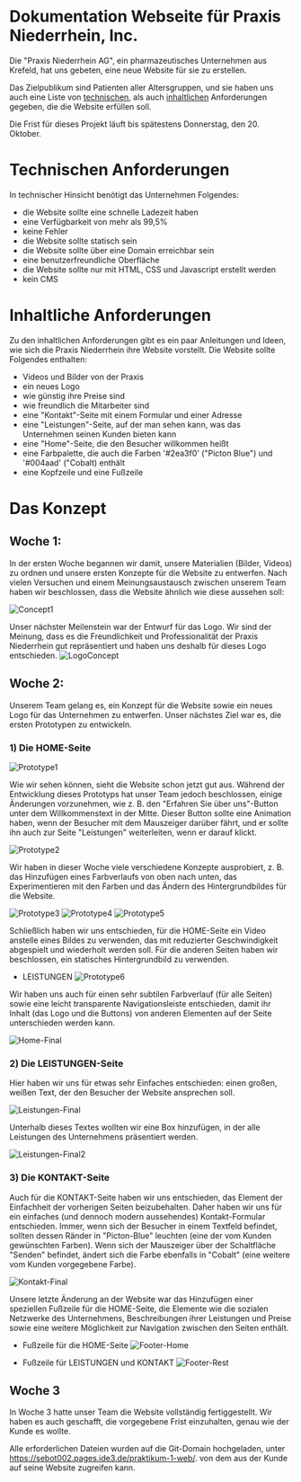# Dokumentation Webseite für Praxis Niederrhein, Inc.

Die "Praxis Niederrhein AG", ein pharmazeutisches Unternehmen aus Krefeld, hat uns gebeten, eine neue Website für sie zu erstellen. 

Das Zielpublikum sind Patienten aller Altersgruppen, und sie haben uns auch eine Liste von [technischen](#technischen-anforderungen), als auch [inhaltlichen](#inhaltliche-anforderungen) Anforderungen gegeben, die die Website erfüllen soll. 

Die Frist für dieses Projekt läuft bis spätestens Donnerstag, den 20. Oktober.

# Technischen Anforderungen

In technischer Hinsicht benötigt das Unternehmen Folgendes:
- die Website sollte eine schnelle Ladezeit haben
- eine Verfügbarkeit von mehr als 99,5%
- keine Fehler
- die Website sollte statisch sein
- die Website sollte über eine Domain erreichbar sein
- eine benutzerfreundliche Oberfläche
- die Website sollte nur mit HTML, CSS und Javascript erstellt werden
- kein CMS

# Inhaltliche Anforderungen

Zu den inhaltlichen Anforderungen gibt es ein paar Anleitungen und Ideen, wie sich die Praxis Niederrhein ihre Website vorstellt. Die Website sollte Folgendes enthalten:

- Videos und Bilder von der Praxis
- ein neues Logo
- wie günstig ihre Preise sind
- wie freundlich die Mitarbeiter sind
- eine "Kontakt"-Seite mit einem Formular und einer Adresse 
- eine "Leistungen"-Seite, auf der man sehen kann, was das Unternehmen seinen Kunden bieten kann
- eine "Home"-Seite, die den Besucher willkommen heißt 
- eine Farbpalette, die auch die Farben '#2ea3f0' ("Picton Blue") und '#004aad' ("Cobalt) enthält
- eine Kopfzeile und eine Fußzeile

# Das Konzept
## Woche 1:

In der ersten Woche begannen wir damit, unsere Materialien (Bilder, Videos) zu ordnen und unsere ersten Konzepte für die Website zu entwerfen. Nach vielen Versuchen und einem Meinungsaustausch zwischen unserem Team haben wir beschlossen, dass die Website ähnlich wie diese aussehen soll:

![Concept1](concept1.png)

Unser nächster Meilenstein war der Entwurf für das Logo. Wir sind der Meinung, dass es die Freundlichkeit und Professionalität der Praxis Niederrhein gut repräsentiert und haben uns deshalb für dieses Logo entschieden.
![LogoConcept](logo1.png)

## Woche 2:

Unserem Team gelang es, ein Konzept für die Website sowie ein neues Logo für das Unternehmen zu entwerfen. Unser nächstes Ziel war es, die ersten Prototypen zu entwickeln.
### 1) Die HOME-Seite
![Prototype1](1.png)

Wie wir sehen können, sieht die Website schon jetzt gut aus. Während der Entwicklung dieses Prototyps hat unser Team jedoch beschlossen, einige Änderungen vorzunehmen, wie z. B. den "Erfahren Sie über uns"-Button unter dem Willkommenstext in der Mitte. Dieser Button sollte eine Animation haben, wenn der Besucher mit dem Mauszeiger darüber fährt, und er sollte ihn auch zur Seite "Leistungen" weiterleiten, wenn er darauf klickt.

![Prototype2](2.png)

Wir haben in dieser Woche viele verschiedene Konzepte ausprobiert, z. B. das Hinzufügen eines Farbverlaufs von oben nach unten, das Experimentieren mit den Farben und das Ändern des Hintergrundbildes für die Website.

![Prototype3](3.png)
![Prototype4](4.png)
![Prototype5](5.png)

Schließlich haben wir uns entschieden, für die HOME-Seite ein Video anstelle eines Bildes zu verwenden, das mit reduzierter Geschwindigkeit abgespielt und wiederholt werden soll. Für die anderen Seiten haben wir beschlossen, ein statisches Hintergrundbild zu verwenden.

- LEISTUNGEN
![Prototype6](l1.png)

Wir haben uns auch für einen sehr subtilen Farbverlauf (für alle Seiten) sowie eine leicht transparente Navigationsleiste entschieden, damit ihr Inhalt (das Logo und die Buttons) von anderen Elementen auf der Seite unterschieden werden kann.

![Home-Final](Hfinal.png)


### 2) Die LEISTUNGEN-Seite

Hier haben wir uns für etwas sehr Einfaches entschieden: einen großen, weißen Text, der den Besucher der Website ansprechen soll. 

![Leistungen-Final](l3.png)

Unterhalb dieses Textes wollten wir eine Box hinzufügen, in der alle Leistungen des Unternehmens präsentiert werden.

![Leistungen-Final2](l2.png)


### 3) Die KONTAKT-Seite

Auch für die KONTAKT-Seite haben wir uns entschieden, das Element der Einfachheit der vorherigen Seiten beizubehalten. Daher haben wir uns für ein einfaches (und dennoch modern aussehendes) Kontakt-Formular entschieden.
Immer, wenn sich der Besucher in einem Textfeld befindet, sollten dessen Ränder in "Picton-Blue" leuchten (eine der vom Kunden gewünschten Farben). Wenn sich der Mauszeiger über der Schaltfläche "Senden" befindet, ändert sich die Farbe ebenfalls in "Cobalt" (eine weitere vom Kunden vorgegebene Farbe).

![Kontakt-Final](k1.png)

Unsere letzte Änderung an der Website war das Hinzufügen einer speziellen Fußzeile für die HOME-Seite, die Elemente wie die sozialen Netzwerke des Unternehmens, Beschreibungen ihrer Leistungen und Preise sowie eine weitere Möglichkeit zur Navigation zwischen den Seiten enthält.
- Fußzeile für die HOME-Seite
![Footer-Home](footer-home.png)

- Fußzeile für LEISTUNGEN und KONTAKT
![Footer-Rest](footer-rest.png)

## Woche 3

In Woche 3 hatte unser Team die Website vollständig fertiggestellt. Wir haben es auch geschafft, die vorgegebene Frist einzuhalten, genau wie der Kunde es wollte. 

Alle erforderlichen Dateien wurden auf die Git-Domain hochgeladen, unter https://sebot002.pages.ide3.de/praktikum-1-web/.
von dem aus der Kunde auf seine Website zugreifen kann.




